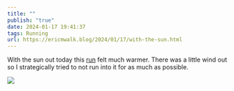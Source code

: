 ```yaml
---
title: ""
publish: "true"
date: 2024-01-17 19:41:37
tags: Running
url: https://ericmwalk.blog/2024/01/17/with-the-sun.html
---
```


With the sun out today this [run](https://strava.com/activities/10577588504) felt much warmer. There was a little wind out so I strategically tried to not run into it for as much as possible.

![](https://ericmwalk.blog/uploads/2024/img-7558.jpeg)